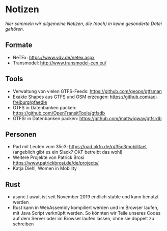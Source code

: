 # Notizen
_hier sammeln wir allgemeine Notizen, die (noch) in keine gesonderte Datei gehören._

## Formate
* NeTEx: https://www.vdv.de/netex.aspx
* Transmodel: http://www.transmodel-cen.eu/

## Tools
* Verwaltung von vielen GTFS-Feeds: https://github.com/geops/gtfsman
* Exakte Shapes aus GTFS und OSM erzeugen: https://github.com/ad-freiburg/pfaedle
* GTFS in Datenbanken packen: https://github.com/OpenTransitTools/gtfsdb
* GTFSr in Datenbanken packen: https://github.com/mattwigway/gtfsrdb

## Personen
* Pad mit Leuten vom 35c3: https://pad.okfn.de/p/35c3mobilitaet (angeblich gibt es ein Slack? OKF betreibt das wohl)
* Weitere Projekte von Patrick Brosi https://www.patrickbrosi.de/de/projects/
* Katja Diehl, Women in Mobility

## Rust
* async / await ist seit November 2019 endlich stable und kann benutzt werden
* Rust kann in WebAssembly kompiliert werden und im Browser laufen, mit Java Script verknüpft werden. So könnten wir Teile unseres Codes auf dem Server oder im Browser laufen lassen, ohne sie doppelt zu schreiben 